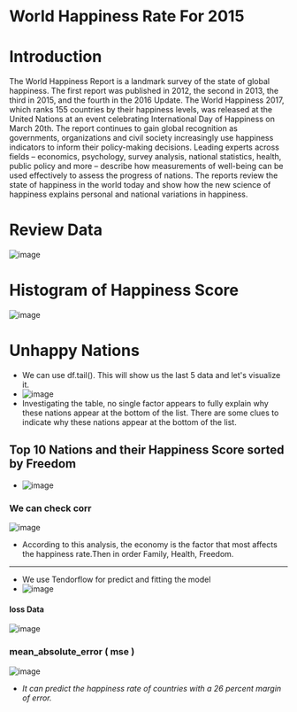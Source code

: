 # World Happiness Rate For 2015

# Introduction 
The World Happiness Report is a landmark survey of the state of global happiness. The first report was published in 2012, the second in 2013, the third in 2015, and the fourth in the 2016 Update. The World Happiness 2017, which ranks 155 countries by their happiness levels, was released at the United Nations at an event celebrating International Day of Happiness on March 20th. The report continues to gain global recognition as governments, organizations and civil society increasingly use happiness indicators to inform their policy-making decisions. Leading experts across fields – economics, psychology, survey analysis, national statistics, health, public policy and more – describe how measurements of well-being can be used effectively to assess the progress of nations. The reports review the state of happiness in the world today and show how the new science of happiness explains personal and national variations in happiness.
# Review Data 
![image](https://user-images.githubusercontent.com/70849534/175607837-e1b90f0f-11aa-469e-858a-d3cadfdfa1a7.png)
# Histogram of Happiness Score
![image](https://user-images.githubusercontent.com/70849534/175608052-af3b5003-031a-4add-b769-2dc0998fdf38.png)
# Unhappy Nations
- We can use df.tail(). This will show us the last 5 data and let's visualize it.
- ![image](https://user-images.githubusercontent.com/70849534/175608374-e3e3cdbc-90f7-45f3-8af6-a88555d3166a.png)
- Investigating the table, no single factor appears to fully explain why these nations appear at the bottom of the list. There are some clues to indicate why these nations appear at the bottom of the list.
## Top 10 Nations and their Happiness Score sorted by Freedom
- ![image](https://user-images.githubusercontent.com/70849534/175608553-174a56de-3918-4db2-a384-58522342019c.png)
### We can check corr
![image](https://user-images.githubusercontent.com/70849534/175608778-ff689aa7-d332-4029-a5ed-9e14d17571e3.png)
- According to this analysis, the economy is the factor that most affects the happiness rate.Then in order Family, Health, Freedom.
- ----------
- We use Tendorflow for predict and fitting the model
- ![image](https://user-images.githubusercontent.com/70849534/175609039-4ea5cc26-00db-44a4-a052-2506db6731f0.png)
#### loss Data 
![image](https://user-images.githubusercontent.com/70849534/175609106-7cb9be00-3312-4d26-9d3c-bbe9d87043e6.png)
### mean_absolute_error ( mse )
![image](https://user-images.githubusercontent.com/70849534/175609209-21706c6d-bd59-4f81-8cd9-cc9c593b6f37.png)
- *It can predict the happiness rate of countries with a 26 percent margin of error.*
